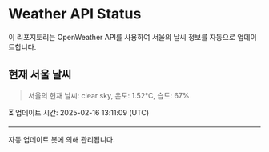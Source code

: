 
# Weather API Status

이 리포지토리는 OpenWeather API를 사용하여 서울의 날씨 정보를 자동으로 업데이트합니다.

## 현재 서울 날씨
> 서울의 현재 날씨: clear sky, 온도: 1.52°C, 습도: 67%

⏳ 업데이트 시간: 2025-02-16 13:11:09 (UTC)

---
자동 업데이트 봇에 의해 관리됩니다.
